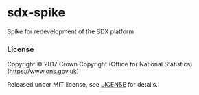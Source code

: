 # sdx-spike
Spike for redevelopment of the SDX platform

### License

Copyright © 2017 Crown Copyright (Office for National Statistics) (https://www.ons.gov.uk)

Released under MIT license, see [LICENSE](LICENSE) for details.
